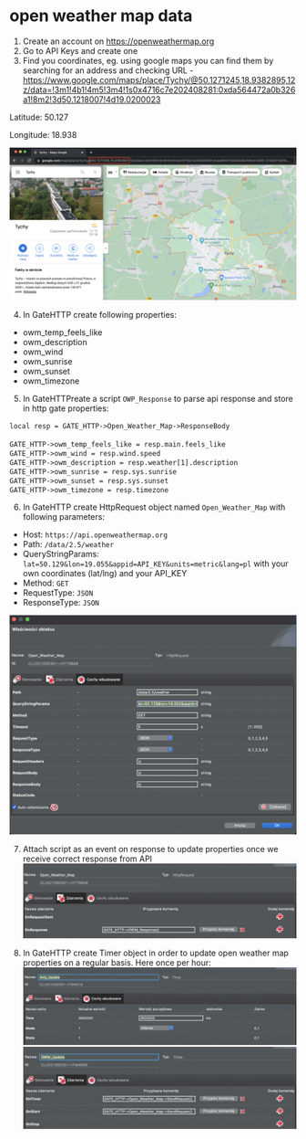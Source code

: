 # open weather map data
1. Create an account on https://openweathermap.org
2. Go to API Keys and create one
3. Find you coordinates, eg. using google maps you can find them by searching for an address and checking URL - https://www.google.com/maps/place/Tychy/@50.1271245,18.9382895,12z/data=!3m1!4b1!4m5!3m4!1s0x4716c7e202408281:0xda564472a0b326a1!8m2!3d50.1218007!4d19.0200023

Latitude: 50.127

Longitude: 18.938

![Google Maps URL](google-maps.png "Coordinates using google maps")

4. In GateHTTP create following properties:
- owm_temp_feels_like
- owm_description
- owm_wind
- owm_sunrise
- owm_sunset
- owm_timezone

5. In GateHTTPreate a script `OWP_Response` to parse api response and store in http gate properties:
```
local resp = GATE_HTTP->Open_Weather_Map->ResponseBody

GATE_HTTP->owm_temp_feels_like = resp.main.feels_like
GATE_HTTP->owm_wind = resp.wind.speed
GATE_HTTP->owm_description = resp.weather[1].description
GATE_HTTP->owm_sunrise = resp.sys.sunrise
GATE_HTTP->owm_sunset = resp.sys.sunset
GATE_HTTP->owm_timezone = resp.timezone
```

6. In GateHTTP create HttpRequest object named `Open_Weather_Map` with following parameters:
- Host: `https://api.openweathermap.org`
- Path: `/data/2.5/weather`
- QueryStringParams: `lat=50.129&lon=19.055&appid=API_KEY&units=metric&lang=pl` with your own coordinates (lat/lng) and your API_KEY
- Method: `GET`
- RequestType: `JSON`
- ResponseType: `JSON`

![HttpRequest object](http-request.png "HttpRequest object in grenton")

7. Attach script as an event on response to update properties once we receive correct response from API
![OWM response event](owm-response.png "OWM response event")

8. In GateHTTP create Timer object in order to update open weather map properties on a regular basis. Here once per hour:
![Timer properties](timer-properties.png "Timer properties")
![Timer events](timer-events.png "Timer events")

